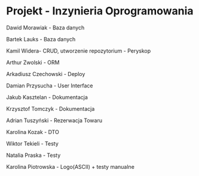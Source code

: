 # Projekt - Inzynieria Oprogramowania

Dawid Morawiak - Baza danych

Bartek Lauks - Baza danych

Kamil Widera- CRUD, utworzenie repozytorium - Peryskop

Arthur Zwolski - ORM

Arkadiusz Czechowski - Deploy

Damian Przysucha - User Interface

Jakub Kasztelan - Dokumentacja

Krzysztof Tomczyk - Dokumentacja

Adrian Tuszyński - Rezerwacja Towaru

Karolina Kozak - DTO

Wiktor Tekieli - Testy

Natalia Praska - Testy

Karolina Piotrowska - Logo(ASCII) + testy manualne
